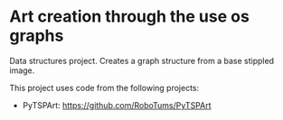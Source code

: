 # Art creation through the use os graphs
Data structures project. Creates a graph structure from a base stippled image.

This project uses code from the following projects:
* PyTSPArt: https://github.com/RoboTums/PyTSPArt
